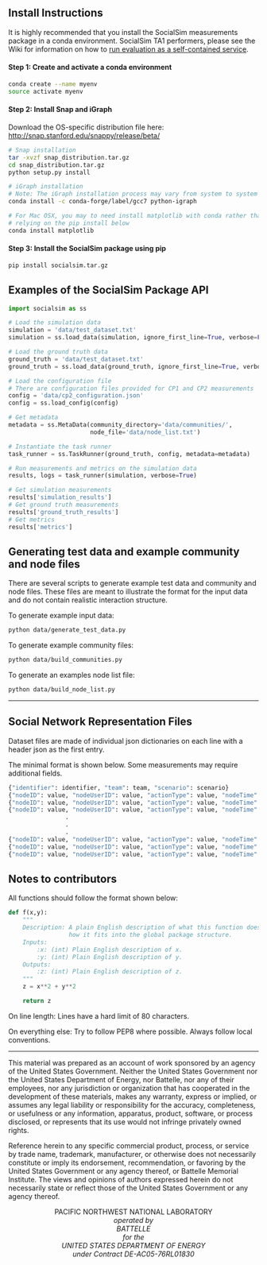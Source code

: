 ## Install Instructions
It is highly recommended that you install the SocialSim measurements package in a conda environment. SocialSim TA1 performers, please see the Wiki for information on how to [run evaluation as a self-contained service](https://wiki.socialsim.info/x/PADUAQ).

#### Step 1: Create and activate a conda environment
``` bash
conda create --name myenv
source activate myenv
```

#### Step 2: Install Snap and iGraph

Download the OS-specific distribution file here: http://snap.stanford.edu/snappy/release/beta/ 
``` bash
# Snap installation
tar -xvzf snap_distribution.tar.gz
cd snap_distribution.tar.gz
python setup.py install

# iGraph installation
# Note: The iGraph installation process may vary from system to system
conda install -c conda-forge/label/gcc7 python-igraph 

# For Mac OSX, you may to need install matplotlib with conda rather than 
# relying on the pip install below
conda install matplotlib
```

#### Step 3: Install the SocialSim package using pip
``` bash
pip install socialsim.tar.gz
```
## Examples of the SocialSim Package API

```python
import socialsim as ss

# Load the simulation data
simulation = 'data/test_dataset.txt'
simulation = ss.load_data(simulation, ignore_first_line=True, verbose=False)

# Load the ground truth data
ground_truth = 'data/test_dataset.txt'
ground_truth = ss.load_data(ground_truth, ignore_first_line=True, verbose=False)

# Load the configuration file
# There are configuration files provided for CP1 and CP2 measurements 
config = 'data/cp2_configuration.json'
config = ss.load_config(config)

# Get metadata
metadata = ss.MetaData(community_directory='data/communities/',
                       node_file='data/node_list.txt')

# Instantiate the task runner 
task_runner = ss.TaskRunner(ground_truth, config, metadata=metadata)

# Run measurements and metrics on the simulation data
results, logs = task_runner(simulation, verbose=True)

# Get simulation measurements
results['simulation_results']
# Get ground truth measurements
results['ground_truth_results']
# Get metrics
results['metrics']
```

## Generating test data and example community and node files

There are several scripts to generate example test data and community and node files.  These files are meant to illustrate the format for the input data and do not contain realistic interaction structure.

To generate example input data:
``` bash
python data/generate_test_data.py
```

To generate example community files:
``` bash
python data/build_communities.py
```

To generate an examples node list file:
``` bash
python data/build_node_list.py
```


_______________________________________________________________________________

## Social Network Representation Files

Dataset files are made of individual json dictionaries on each line with a
header json as the first entry. 

The minimal format is shown below. Some measurements may require additional 
fields.

```python
{"identifier": identifier, "team": team, "scenario": scenario}
{"nodeID": value, "nodeUserID": value, "actionType": value, "nodeTime": value, "platform": platform}
{"nodeID": value, "nodeUserID": value, "actionType": value, "nodeTime": value, "platform": platform}
{"nodeID": value, "nodeUserID": value, "actionType": value, "nodeTime": value, "platform": platform}
                .                                                               .
                .                                                               .
                .                                                               .
{"nodeID": value, "nodeUserID": value, "actionType": value, "nodeTime": value, "platform": platform}
{"nodeID": value, "nodeUserID": value, "actionType": value, "nodeTime": value, "platform": platform}
{"nodeID": value, "nodeUserID": value, "actionType": value, "nodeTime": value, "platform": platform}
```

## Notes to contributors

All functions should follow the format shown below:

```python
def f(x,y):
    """
    Description: A plain English description of what this function does and
                 how it fits into the global package structure.
    Inputs:
        :x: (int) Plain English description of x.
        :y: (int) Plain English description of y.
    Outputs:
        :z: (int) Plain English description of z.
    """
    z = x**2 + y**2

    return z
```

On line length: Lines have a hard limit of 80 characters.

On everything else: Try to follow PEP8 where possible. Always follow local
conventions.

_______________________________________________________________________________

This material was prepared as an account of work sponsored by an agency of the United States Government.  Neither the United States Government nor the United States Department of Energy, nor Battelle, nor any of their employees, nor any jurisdiction or organization that has cooperated in the development of these materials, makes any warranty, express or implied, or assumes any legal liability or responsibility for the accuracy, completeness, or usefulness or any information, apparatus, product, software, or process disclosed, or represents that its use would not infringe privately owned rights.

Reference herein to any specific commercial product, process, or service by trade name, trademark, manufacturer, or otherwise does not necessarily constitute or imply its endorsement, recommendation, or favoring by the United States Government or any agency thereof, or Battelle Memorial Institute. The views and opinions of authors expressed herein do not necessarily state or reflect those of the United States Government or any agency thereof.

<p align="center">
PACIFIC NORTHWEST NATIONAL LABORATORY<br/>
<i>operated by<br/>
BATTELLE<br/>
<i>for the<br/>
UNITED STATES DEPARTMENT OF ENERGY<br/>
<i>under Contract DE-AC05-76RL01830
</p>

